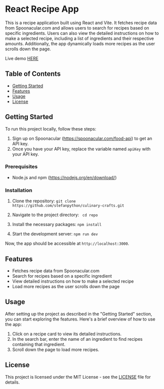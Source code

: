 # React Recipe App

This is a recipe application built using React and Vite. It fetches recipe data from Spoonacular.com and allows users to search for recipes based on specific ingredients. Users can also view the detailed instructions on how to make a selected recipe, including a list of ingredients and their respective amounts. Additionally, the app dynamically loads more recipes as the user scrolls down the page.

Live demo [HERE](https://stefanpython.github.io/culinary-crafts/)

## Table of Contents

- [Getting Started](#getting-started)
- [Features](#features)
- [Usage](#usage)
- [License](#license)

## Getting Started

To run this project locally, follow these steps:

1. Sign up on Spoonacular (https://spoonacular.com/food-api) to get an API key.
2. Once you have your API key, replace the variable named `apiKey` with your API key.

### Prerequisites

- Node.js and npm (https://nodejs.org/en/download/)

### Installation

1. Clone the repository:
   `git clone https://github.com/stefanpython/culinary-crafts.git`

2. Navigate to the project directory:
   ` cd repo`

3. Install the necessary packages:
   `npm install`

4. Start the development server:
   `npm run dev`

Now, the app should be accessible at `http://localhost:3000`.

## Features

- Fetches recipe data from Spoonacular.com
- Search for recipes based on a specific ingredient
- View detailed instructions on how to make a selected recipe
- Load more recipes as the user scrolls down the page

## Usage

After setting up the project as described in the "Getting Started" section, you can start exploring the features. Here's a brief overview of how to use the app:

1. Click on a recipe card to view its detailed instructions.
2. In the search bar, enter the name of an ingredient to find recipes containing that ingredient.
3. Scroll down the page to load more recipes.

## License

This project is licensed under the MIT License - see the [LICENSE](https://mit-license.org/) file for details.

